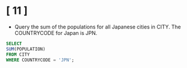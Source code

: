 # [ 11 ]

- Query the sum of the populations for all Japanese cities in CITY. The COUNTRYCODE for Japan is JPN.

```sql
SELECT 
SUM(POPULATION)
FROM CITY 
WHERE COUNTRYCODE = 'JPN';
```
